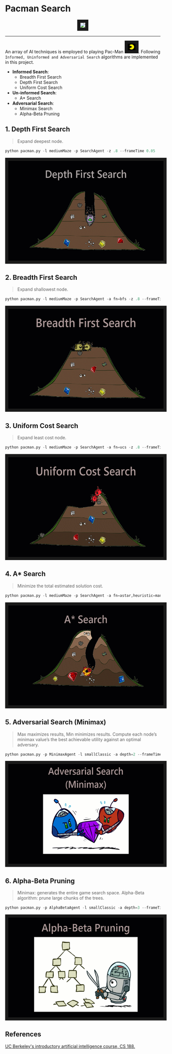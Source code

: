 <p align="center">
  <h1>Pacman Search</h1>
</p>
<p align="center">
  <img src="https://imgur.com/P22qeZM.gif" border="10">
</p>

---
An array of AI techniques is employed to playing Pac-Man <img src="./assets/PacmanAgent.PNG" width="25" height="21" border="10">. Following `Informed, Uninformed and Adversarial Search` algorithms are implemented in this project.
- **Informed Search**: 
  - Breadth First Search
  - Depth First Search
  - Uniform Cost Search
- **Un-informed Search**: 
  - A* Search
- **Adversarial Search**: 
  - Minimax Search
  - Alpha-Beta Pruning

## 1. Depth First Search
>  Expand deepest node.
```python
python pacman.py -l mediumMaze -p SearchAgent -z .8 --frameTime 0.05
```
<p align="center">
  <img src="./assets/PacmanDFS.gif" width="550" height="323" border="10">
</p>

## 2. Breadth First Search
> Expand shallowest node.
``` python
python pacman.py -l mediumMaze -p SearchAgent -a fn=bfs -z .8 --frameTime 0.05
```
<p align="center">
  <img src="./assets/PacmanBFS.gif" width="550" height="323" border="10">
</p>

## 3. Uniform Cost Search
> Expand least cost node.
```python
python pacman.py -l mediumMaze -p SearchAgent -a fn=ucs -z .8 --frameTime 0.05
```
<p align="center">
  <img src="./assets/PacmanUCS.gif" width="550" height="323" border="10">
</p>

## 4. A* Search
> Minimize the total estimated solution cost.
```python
python pacman.py -l mediumMaze -p SearchAgent -a fn=astar,heuristic=manhattanHeuristic -z .8 --frameTime 0.05
```
<p align="center">
  <img src="./assets/PacmanAStar.gif" width="550" height="323" border="10">
</p>

## 5. Adversarial Search (Minimax)
> Max maximizes results, Min minimizes results. Compute each node’s minimax value’s the best achievable utility against an optimal adversary.
``` python
python pacman.py -p MinimaxAgent -l smallClassic -a depth=2 --frameTime 0
```
<p align="center">
  <img src="./assets/PacmanMiniMax.gif" width="550" height="323" border="10">
</p>

## 6. Alpha-Beta Pruning
> Minimax: generates the entire game search space. Alpha-Beta algorithm: prune large chunks of the trees.
``` python
python pacman.py -p AlphaBetaAgent -l smallClassic -a depth=3 --frameTime 0
```
<p align="center">
  <img src="./assets/PacmanAplhaBeta.gif" width="550" height="323" border="10">
</p>

## References
[UC Berkeley's introductory artificial intelligence course, CS 188.](http://ai.berkeley.edu/home.html)
